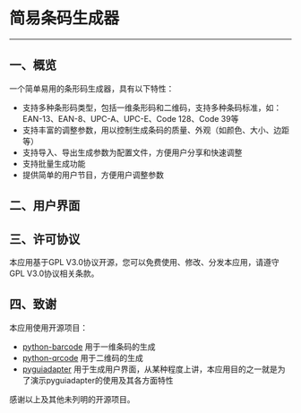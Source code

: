 # 简易条码生成器

---

## 一、概览

一个简单易用的条形码生成器，具有以下特性：

- 支持多种条形码类型，包括一维条形码和二维码，支持多种条码标准，如：EAN-13、EAN-8、UPC-A、UPC-E、Code 128、Code 39等
- 支持丰富的调整参数，用以控制生成条码的质量、外观（如颜色、大小、边距等）
- 支持导入、导出生成参数为配置文件，方便用户分享和快速调整
- 支持批量生成功能
- 提供简单的用户节目，方便用户调整参数

## 二、用户界面


## 三、许可协议

本应用基于GPL V3.0协议开源，您可以免费使用、修改、分发本应用，请遵守GPL V3.0协议相关条款。


## 四、致谢

本应用使用开源项目：
- [python-barcode]() 用于一维条码的生成
- [python-qrcode]() 用于二维码的生成
- [pyguiadapter]() 用于生成用户界面，从某种程度上讲，本应用目的之一就是为了演示pyguiadapter的使用及其各方面特性

感谢以上及其他未列明的开源项目。